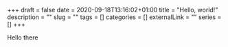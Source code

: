 +++ 
draft = false
date = 2020-09-18T13:16:02+01:00
title = "Hello, world!"
description = ""
slug = "" 
tags = []
categories = []
externalLink = ""
series = []
+++

Hello there